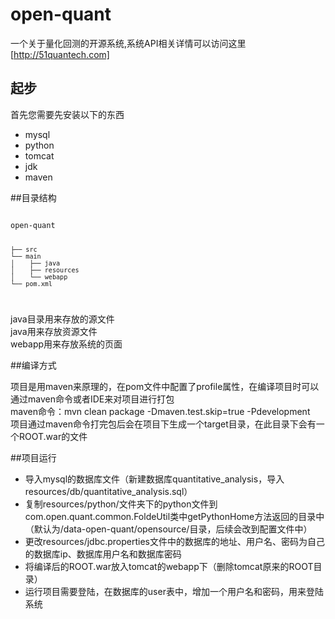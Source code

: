 # open-quant
一个关于量化回测的开源系统,系统API相关详情可以访问这里[http://51quantech.com]
## 起步
首先您需要先安装以下的东西
- mysql 
- python 
- tomcat 
- jdk
- maven

##目录结构

<code>
open-quant
    
    ├── src
    └── main
    │    ├── java
    │    ├── resources
    │    └── webapp
    └── pom.xml
</code>

java目录用来存放的源文件<br/>
java用来存放资源文件<br/>
webapp用来存放系统的页面<br/>

##编译方式

项目是用maven来原理的，在pom文件中配置了profile属性，在编译项目时可以通过maven命令或者IDE来对项目进行打包</br>
maven命令：mvn clean package -Dmaven.test.skip=true -Pdevelopment</br>
项目通过maven命令打完包后会在项目下生成一个target目录，在此目录下会有一个ROOT.war的文件</br>

##项目运行

- 导入mysql的数据库文件（新建数据库quantitative_analysis，导入resources/db/quantitative_analysis.sql）
- 复制resources/python/文件夹下的python文件到com.open.quant.common.FoldeUtil类中getPythonHome方法返回的目录中（默认为/data-open-quant/opensource/目录，后续会改到配置文件中）
- 更改resources/jdbc.properties文件中的数据库的地址、用户名、密码为自己的数据库ip、数据库用户名和数据库密码
- 将编译后的ROOT.war放入tomcat的webapp下（删除tomcat原来的ROOT目录）
- 运行项目需要登陆，在数据库的user表中，增加一个用户名和密码，用来登陆系统
